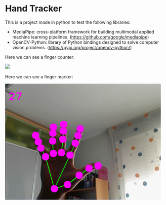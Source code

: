 # Hand Tracker

This is a project made in python to test the following libraries: 

* MediaPipe: cross-platform framework for building multimodal applied machine learning pipelines. (https://github.com/google/mediapipe)
* OpenCV-Python: library of Python bindings designed to solve computer vision problems. (https://pypi.org/project/opencv-python/)

Here we can see a finger counter:

![](src/readmeFiles/Animation.gif)

Here we can see a finger marker:

![](src/readmeFiles/Rosa.png)
